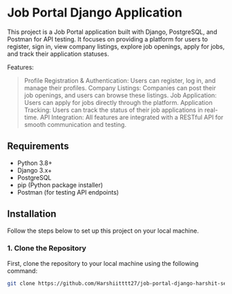 # Job Portal Django Application

This project is a Job Portal application built with Django, PostgreSQL, and Postman for API testing. It focuses on providing a platform for users to register, sign in, view company listings, explore job openings, apply for jobs, and track their application statuses.

Features:
> Profile Registration & Authentication: Users can register, log in, and manage their profiles.
> Company Listings: Companies can post their job openings, and users can browse these listings.
> Job Application: Users can apply for jobs directly through the platform.
> Application Tracking: Users can track the status of their job applications in real-time.
> API Integration: All features are integrated with a RESTful API for smooth communication and testing.

## Requirements

- Python 3.8+
- Django 3.x+
- PostgreSQL
- pip (Python package installer)
- Postman (for testing API endpoints)

## Installation

Follow the steps below to set up this project on your local machine.

### 1. Clone the Repository

First, clone the repository to your local machine using the following command:

```bash
git clone https://github.com/Harshiitttt27/job-portal-django-harshit-sethi.git
